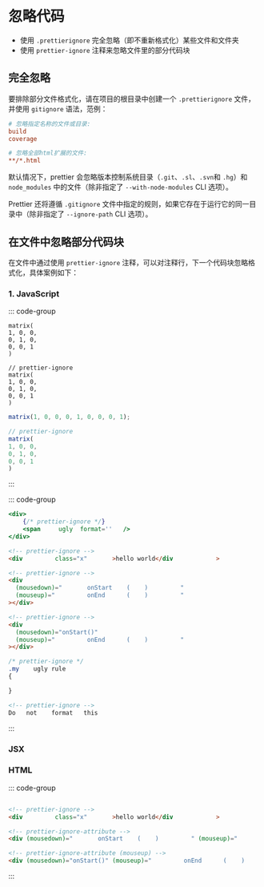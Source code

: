 # 忽略代码

-   使用 `.prettierignore` 完全忽略（即不重新格式化）某些文件和文件夹
-   使用 `prettier-ignore` 注释来忽略文件里的部分代码块

## 完全忽略

要排除部分文件格式化，请在项目的根目录中创建一个 `.prettierignore` 文件，并使用 `gitignore` 语法，范例：

```ini
# 忽略指定名称的文件或目录:
build
coverage

# 忽略全部html扩展的文件:
**/*.html
```

默认情况下，prettier 会忽略版本控制系统目录（`.git`、`.sl`、`.svn`和 `.hg`）和 `node_modules` 中的文件（除非指定了 `--with-node-modules` CLI 选项）。

Prettier 还将遵循 `.gitignore` 文件中指定的规则，如果它存在于运行它的同一目录中（除非指定了 `--ignore-path` CLI 选项）。

## 在文件中忽略部分代码块

在文件中通过使用 `prettier-ignore` 注释，可以对注释行，下一个代码块忽略格式化，具体案例如下：

### 1. JavaScript

::: code-group

```text [source]
matrix(
1, 0, 0,
0, 1, 0,
0, 0, 1
)

// prettier-ignore
matrix(
1, 0, 0,
0, 1, 0,
0, 0, 1
)
```

```js [结果]
matrix(1, 0, 0, 0, 1, 0, 0, 0, 1);

// prettier-ignore
matrix(
1, 0, 0,
0, 1, 0,
0, 0, 1
)
```

:::

::: code-group

```jsx [JSX]
<div>
    {/* prettier-ignore */}
    <span     ugly  format=''   />
</div>
```

```html [HTML]
<!-- prettier-ignore -->
<div         class="x"       >hello world</div            >

<!-- prettier-ignore -->
<div
  (mousedown)="       onStart    (    )         "
  (mouseup)="         onEnd      (    )         "
></div>

<!-- prettier-ignore -->
<div
  (mousedown)="onStart()"
  (mouseup)="         onEnd      (    )         "
></div>
```

```css [CSS]
/* prettier-ignore */
.my    ugly rule
{

}
```

```md [Markdown]
<!-- prettier-ignore -->
Do   not    format   this
```

:::

### JSX

### HTML

::: code-group

```text [source]

```

```html [结果]
<!-- prettier-ignore -->
<div         class="x"       >hello world</div            >

<!-- prettier-ignore-attribute -->
<div (mousedown)="       onStart    (    )         " (mouseup)="         onEnd      (    )         "></div>

<!-- prettier-ignore-attribute (mouseup) -->
<div (mousedown)="onStart()" (mouseup)="         onEnd      (    )         "></div>
```

:::
